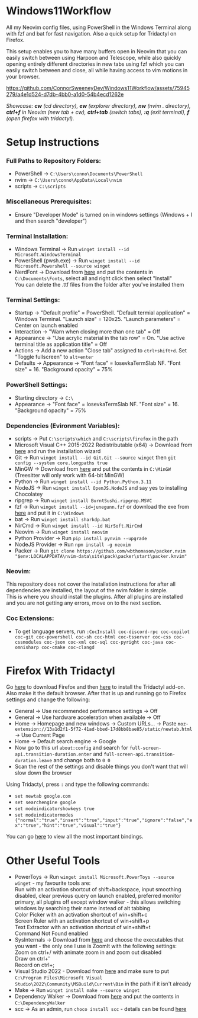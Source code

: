 # Windows11Workflow

All my Neovim config files, using PowerShell in the Windows Terminal along with fzf and bat for fast navigation. Also a quick setup for Tridactyl on Firefox.

This setup enables you to have many buffers open in Neovim that you can easily switch between using Harpoon and Telescope, while also quickly opening entirely different directories in new tabs using fzf which you can easily switch between and close, all while having access to vim motions in your browser.

https://github.com/ConnorSweeneyDev/Windows11Workflow/assets/75945279/a4e1d524-d7db-4bb0-a1d0-54b4ecd1262e

*Showcase: **cw** (cd directory), **ew** (explorer directory), **nw** (nvim . directory), **ctrl+f** in Neovim (new tab + cw), **ctrl+tab** (switch tabs), **:q** (exit terminal), **f** (open firefox with tridactyl).*

# Setup Instructions
### Full Paths to Repository Folders:
- PowerShell &rightarrow; `C:\Users\conno\Documents\PowerShell`
- nvim &rightarrow; `C:\Users\conno\AppData\Local\nvim`
- scripts &rightarrow; `C:\scripts`

### Miscellaneous Prerequisites:
- Ensure "Developer Mode" is turned on in windows settings (Windows + I and then search "developer")

### Terminal Installation:
- Windows Terminal &rightarrow; Run `winget install --id Microsoft.WindowsTerminal`
- PowerShell (pwsh.exe) &rightarrow; Run `winget install --id Microsoft.Powershell --source winget`
- NerdFont &rightarrow; Download from [here](https://www.nerdfonts.com/font-downloads) and put the contents in `C:\Documents\Fonts`, select all and right click then select "Install"\
  You can delete the .ttf files from the folder after you've installed them
### Terminal Settings:
- Startup &rightarrow; "Default profile" = PowerShell. "Default termial application" = Windows Terminal. "Launch size" = 120x25. "Launch parameters" = Center on launch enabled
- Interaction &rightarrow; "Warn when closing more than one tab" = Off
- Appearance &rightarrow; "Use acrylic material in the tab row" = On. "Use active terminal title as application title" = Off
- Actions &rightarrow; Add a new action "Close tab" assigned to `ctrl+shift+d`. Set "Toggle fullscreen" to `alt+enter`
- Defaults &rightarrow; Appearance &rightarrow; "Font face" = IosevkaTermSlab NF. "Font size" = 16. "Background opacity" = 75%
### PowerShell Settings:
- Starting directory &rightarrow; `C:\`
- Appearance &rightarrow; "Font face" = IosevkaTermSlab NF. "Font size" = 16. "Background opacity" = 75%

### Dependencies (Evironment Variables):
- scripts &rightarrow; Put `C:\scripts\which` and `C:\scripts\firefox` in the path
- Microsoft Visual C++ 2015-2022 Redistributable (x64) &rightarrow; Download from [here](https://learn.microsoft.com/en-us/cpp/windows/latest-supported-vc-redist?view=msvc-170) and run the installation wizard
- Git &rightarrow; Run `winget install --id Git.Git --source winget` then `git config --system core.longpaths true`
- MinGW &rightarrow; Download from [here](https://winlibs.com/) and put the contents in `C:\MinGW` (Treesitter will only work with 64-bit MinGW)
- Python &rightarrow; Run `winget install --id Python.Python.3.11`
- NodeJS &rightarrow; Run `winget install OpenJS.NodeJS` and say yes to installing Chocolatey
- ripgrep &rightarrow; Run `winget install BurntSushi.ripgrep.MSVC`
- fzf &rightarrow; Run `winget install --id=junegunn.fzf` or download the exe from [here](https://github.com/junegunn/fzf-bin/releases) and put it in `C:\Windows`
- bat &rightarrow; Run `winget install sharkdp.bat`
- NirCmd &rightarrow; Run `winget install --id NirSoft.NirCmd`
- Neovim &rightarrow; Run `winget install neovim`
- Python Provider &rightarrow; Run `pip install pynvim --upgrade`
- NodeJS Provider &rightarrow; Run `npm install -g neovim`
- Packer &rightarrow; Run `git clone https://github.com/wbthomason/packer.nvim "$env:LOCALAPPDATA\nvim-data\site\pack\packer\start\packer.knvim"`

### Neovim:
This repository does not cover the installation instructions for after all dependencies are installed, the layout of the nvim folder is simple.\
This is where you should install the plugins. After all plugins are installed and you are not getting any errors, move on to the next section.

### Coc Extensions:
- To get language servers, run `:CocInstall coc-discord-rpc coc-copilot coc-git coc-powershell coc-sh coc-html coc-tsserver coc-css coc-cssmodules coc-json coc-xml coc-sql coc-pyright coc-java coc-omnisharp coc-cmake coc-clangd`

# Firefox With Tridactyl
Go [here](https://www.mozilla.org/en-GB/firefox/new/) to download Firefox and then [here](https://addons.mozilla.org/en-US/firefox/addon/tridactyl-vim/?utm_source=github.com&utm_content=readme.md) to install the Tridactyl add-on. Also make it the default browser.
After that is up and running go to Firefox settings and change the following:
- General &rightarrow; Use recommended performance settings &rightarrow; Off
- General &rightarrow; Use hardware acceleration when available &rightarrow; Off
- Home &rightarrow; Homepage and new windows &rightarrow; Custom URLs... &rightarrow; Paste `moz-extension://13a1d2f1-5f72-41ad-bbed-17d8bb8bae85/static/newtab.html` &rightarrow; Use Current Page
- Home &rightarrow; Default search engine &rightarrow; Google
- Now go to this url `about:config` and search for `full-screen-api.transition-duration.enter` and `full-screen-api.transition-duration.leave` and change both to `0 0`
- Scan the rest of the settings and disable things you don't want that will slow down the browser

Using Tridactyl, press `:` and type the following commands:
- `set newtab google.com`
- `set searchengine google`
- `set modeindicatorshowkeys true`
- `set modeindicatormodes {"normal":"true","insert":"true","input":"true","ignore":"false","ex":"true","hint":"true","visual":"true"}`

You can go [here](https://github.com/tridactyl/tridactyl?tab=readme-ov-file#highlighted-features) to view all the most important bindings.

# Other Useful Tools
- PowerToys &rightarrow; Run `winget install Microsoft.PowerToys --source winget` - my favourite tools are:\
  Run with an activation shortcut of shift+backspace, input smoothing disabled, clear previous query on launch enabled, preferred monitor primary, all plugins off except window walker - this allows switching windows by searching their name instead of alt tabbing\
  Color Picker with an activation shortcut of win+shift+c\
  Screen Ruler with an activation shortcut of win+shift+p\
  Text Extractor with an activation shortcut of win+shift+t\
  Command Not Found enabled
- SysInternals &rightarrow; Download from [here](https://learn.microsoft.com/en-us/sysinternals/downloads/) and choose the executables that you want - the only one I use is ZoomIt with the following settings:\
  Zoom on ctrl+/ with animate zoom in and zoom out disabled\
  Draw on ctrl+'\
  Record on ctrl+;
- Visual Studio 2022 - Download from [here](https://visualstudio.microsoft.com/vs/) and make sure to put `C:\Program Files\Microsoft Visual Studio\2022\Community\MSBuild\Current\Bin` in the path if it isn't already
- Make &rightarrow; Run `winget install make --source winget`
- Dependency Walker &rightarrow; Download from [here](https://github.com/lucasg/Dependencies) and put the contents in `C:\DependencyWalker`
- scc &rightarrow; As an admin, run `choco install scc` - details can be found [here](https://github.com/boyter/scc)

